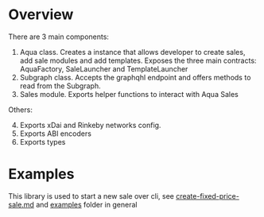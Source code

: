 # Overview
There are 3 main components:

1. Aqua class. Creates a instance that allows developer to create sales, add sale modules and add templates. Exposes the three main contracts: AquaFactory, SaleLauncher and TemplateLauncher
2. Subgraph class. Accepts the graphqhl endpoint and offers methods to read from the Subgraph.
3. Sales module. Exports helper functions to interact with Aqua Sales

Others:

4. Exports xDai and Rinkeby networks config.
5. Exports ABI encoders
6. Exports types


# Examples

This library is used to start a new sale over cli, see [create-fixed-price-sale.md](/examples/create-fixed-price-sale.md) and [examples](/examples/) folder in general
